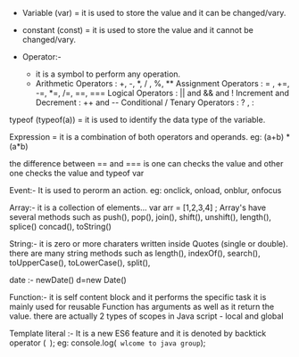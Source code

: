 - Variable (var) = it is used to store the value and it can be changed/vary.
- constant (const) = it is used to store the value and it cannot be changed/vary.

- Operator:-
     - it is a symbol to perform any operation.
     - Arithmetic Operators : +, -, *, / , %, **
    Assignment Operators : = , +=, -=, *=, /=, ==, === 
    Logical Operators : || and && and !
    Increment and Decrement : ++ and --
    Conditional / Tenary Operators : ? , :


typeof (typeof(a)) = it is used to identify the data type of the variable.

Expression = it is a combination of both operators and operands.
    eg: (a+b) * (a*b)

the difference between == and === is one can checks the value and other one checks the value and typeof var

Event:-
    It is used to perorm an action.
    eg: onclick, onload, onblur, onfocus 

Array:-
    it is a collection of elements... var arr = [1,2,3,4]    ;
    Array's have several methods such as push(), pop(), join(), shift(), unshift(), length(), splice()
    concad(), toString() 

String:-
    it is zero or more charaters written inside Quotes (single or double).
    there are many string methods such as length(), indexOf(), search(), toUpperCase(), toLowerCase(), 
    split(), 

date :- newDate()    d=new Date()

Function:- 
    it is self content block and it performs the specific task
    it is mainly used for reusable
    Function has arguments as well as it return the value.
    there are actually 2 types of scopes in Java script - local and global


Template literal :- It is a new ES6 feature and it is denoted by backtick operator  (` `);
   eg: console.log(` wlcome to java group`);



